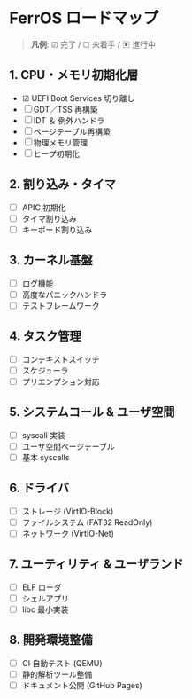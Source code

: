 # FerrOS ロードマップ

> **凡例**: ☑ 完了 / ☐ 未着手 / ▣ 進行中

## 1. CPU・メモリ初期化層

- ☑ UEFI Boot Services 切り離し
- ☐ GDT／TSS 再構築
- ☐ IDT ＆ 例外ハンドラ
- ☐ ページテーブル再構築
- ☐ 物理メモリ管理
- ☐ ヒープ初期化

## 2. 割り込み・タイマ

- ☐ APIC 初期化
- ☐ タイマ割り込み
- ☐ キーボード割り込み

## 3. カーネル基盤

- ☐ ログ機能
- ☐ 高度なパニックハンドラ
- ☐ テストフレームワーク

## 4. タスク管理

- ☐ コンテキストスイッチ
- ☐ スケジューラ
- ☐ プリエンプション対応

## 5. システムコール & ユーザ空間

- ☐ syscall 実装
- ☐ ユーザ空間ページテーブル
- ☐ 基本 syscalls

## 6. ドライバ

- ☐ ストレージ (VirtIO-Block)
- ☐ ファイルシステム (FAT32 ReadOnly)
- ☐ ネットワーク (VirtIO-Net)

## 7. ユーティリティ & ユーザランド

- ☐ ELF ローダ
- ☐ シェルアプリ
- ☐ libc 最小実装

## 8. 開発環境整備

- ☐ CI 自動テスト (QEMU)
- ☐ 静的解析ツール整備
- ☐ ドキュメント公開 (GitHub Pages)
